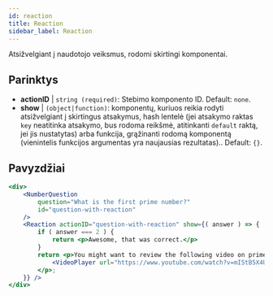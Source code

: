 ```yaml
---
id: reaction 
title: Reaction
sidebar_label: Reaction
---
```


Atsižvelgiant į naudotojo veiksmus, rodomi skirtingi komponentai.

## Parinktys

* __actionID__ | `string (required)`: Stebimo komponento ID. Default: `none`.
* __show__ | `(object|function)`: komponentų, kuriuos reikia rodyti atsižvelgiant į skirtingus atsakymus, hash lentelė (jei atsakymo raktas `key` neatitinka atsakymo, bus rodoma reikšmė, atitinkanti `default` raktą, jei jis nustatytas) arba funkcija, grąžinanti rodomą komponentą (vienintelis funkcijos argumentas yra naujausias rezultatas).. Default: `{}`.


## Pavyzdžiai

```jsx live
<div>
	<NumberQuestion
		question="What is the first prime number?"
		id="question-with-reaction"
	/>
	<Reaction actionID="question-with-reaction" show={( answer ) => {
		if ( answer === 2 ) {
			return <p>Awesome, that was correct.</p>
		}
		return <p>You might want to review the following video on prime numbers:
			<VideoPlayer url="https://www.youtube.com/watch?v=mIStB5X4U8M" />
		</p>;
	}} />
</div>
``` 

